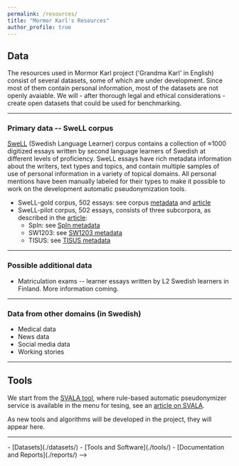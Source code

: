 ```yaml
---
permalink: /resources/
title: "Mormor Karl's Resources"
author_profile: true
---
```


## Data
The resources used in Mormor Karl project ('Grandma Karl' in English) consist of several datasets, some of which are under development. Since most of them contain personal information, most of the datasets are not openly avaiable. We will - after thorough legal and ethical considerations - create open datasets that could be used for benchmarking.

------

### Primary data -- SweLL corpus

[SweLL](https://spraakbanken.gu.se/en/projects/swell/swell4users) (Swedish Language Learner) corpus contains a collection of ≈1000 digitized essays written by second language learners of Swedish at different levels of proficiency. SweLL essays have rich metadata information about the writers, text types and topics, and contain multiple samples of use of personal information in a variety of topical domains. All personal mentions have been manually labeled for their types to make it possible to work on the development  automatic pseudonymization tools.

* SweLL-gold corpus, 502 essays: see corpus [metadata](https://spraakbanken.github.io/swell-release-v1/Metadata-SweLL) and [article](https://nejlt.ep.liu.se/article/view/1374) 
* SweLL-pilot corpus, 502 essays, consists of three subcorpora, as described in the [article](http://arxiv.org/pdf/1604.06583v1.pdf):
    - SpIn: see  [SpIn metadata](https://spraakbanken.github.io/swell-release-v1/Metadata-SpIn)
    - SW1203: see [SW1203 metadata](https://spraakbanken.github.io/swell-release-v1/Metadata-SW1203)
    - TISUS: see [TISUS metadata](https://spraakbanken.github.io/swell-release-v1/Metadata-TISUS) 

------

### Possible additional data 

* Matriculation exams -- learner essays written by L2 Swedish learners in Finland. More information coming.

------

### Data from other domains (in Swedish)

* Medical data 
* News data <!-- Hercules -->
* Social media data
* Working stories <!-- Leif-Jöran -->

<!--## Data in other languages -->

------

## Tools

We start from the [SVALA tool](https://spraakbanken.gu.se/swell/dev/), where rule-based automatic pseudonymizer service is available in the menu for tesing, see an [article on SVALA](http://www.ep.liu.se/ecp/159/023/ecp18159023.pdf).

As new tools and algorithms will be developed in the project, they will appear here. 

------

<!-- We have released several datasets, tools, and documents as part Mormor Karl project. Here you can find them:-->

<!-->
- [Datasets](./datasets/)
- [Tools and Software](./tools/)
- [Documentation and Reports](./reports/)
-->